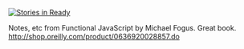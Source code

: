 [![Stories in Ready](https://badge.waffle.io/zenbrent/fp-in-js-book.png?label=ready&title=Ready)](http://waffle.io/zenbrent/fp-in-js-book)

Notes, etc from Functional JavaScript by Michael Fogus. Great book.
http://shop.oreilly.com/product/0636920028857.do
